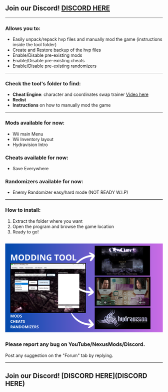 ## Join our Discord! [DISCORD HERE](https://discord.gg/NUEZQU64FN)

---

### Allows you to:
- Easily unpack/repack hvp files and manually mod the game (instructions inside the tool folder)
- Create and Restore backup of the hvp files
- Enable/Disable pre-existing mods
- Enable/Disable pre-existing cheats
- Enable/Disable pre-existing randomizers

---

### Check the tool's folder to find:
- **Cheat Engine**: character and coordinates swap trainer [Video here](https://youtu.be/SZkCMnZR5OE?si=izbpLl_kFk0xL5AA)
- **Redist**
- **Instructions** on how to manually mod the game

---

### Mods available for now:
- Wii main Menu
- Wii Inventory layout
- Hydravision Intro

### Cheats available for now:
- Save Everywhere

### Randomizers available for now:
- Enemy Randomizer easy/hard mode (NOT READY W.I.P)

---

### How to install:
1. Extract the folder where you want
2. Open the program and browse the game location
3. Ready to go!

[![Watch the video](MODDINGTOOL.png)](https://www.youtube.com/watch?v=74YFKmFuHwc)
---

### Please report any bug on YouTube/NexusMods/Discord.
Post any suggestion on the "Forum" tab by replying.

---

## Join our Discord! [DISCORD HERE](DISCORD HERE)
